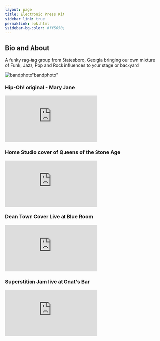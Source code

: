 ```yaml
---
layout: page
title: Electronic Press Kit
sidebar_link: true
permaklink: epk.html
$sidebar-bg-color: #ff5050;
---
```

<h2>
Bio and About
</h2>
<p class="message">
  A funky rag-tag group from Statesboro, Georgia bringing our own mixture of Funk, Jazz, Pop and Rock influences to your stage or backyard
</p>

![bandphoto](https://upload.wikimedia.org/wikipedia/commons/thumb/3/3a/Cat03.jpg/600px-Cat03.jpg)"bandphoto"

<h3>
Hip-Oh! original - Mary Jane
</h3>
<div class="responsive-iframe">
<iframe src="https://open.spotify.com/embed/track/1zNn9O5EibkD3WsDv5HHmj" frameborder="0" allowtransparency="true" allow="encrypted-media"></iframe>
</div>
<h3>
Home Studio cover of Queens of the Stone Age
</h3>
<div class="responsive-iframe">
<iframe src="https://drive.google.com/file/d/1RgVtPOiMP64uu0YRdaTucgA9X22BpxJD/preview" frameborder="0" allowfullscreen></iframe>
</div>
<h3>
Dean Town Cover Live at Blue Room
</h3>
<div class="responsive-iframe">
  <iframe src="https://drive.google.com/file/d/10Ij83NS1mdeXJ6ZDKO4R3K-dDdOYptyF/preview" frameborder="0" allowfullscreen></iframe>
</div>

<h3>
Superstition Jam live at Gnat's Bar
</h3>
<div class="responsive-iframe">
<iframe src="https://drive.google.com/file/d/1yC0E_ZOMSYqWpKFcjGmvHa0FB2tVNZlL/preview" frameborder="0" allowfullscreen></iframe>
</div>
